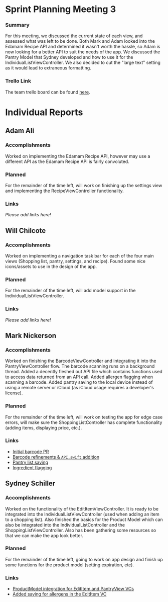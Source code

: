 # Sprint Planning Meeting 3
### Summary
For this meeting, we discussed the current state of each view, and assessed what
was left to be done. Both Mark and Adam looked into the Edamam Recipe API and
determined it wasn't worth the hassle, so Adam is now looking for a better API
to suit the needs of the app. We discussed the Pantry Model that Sydney
developed and how to use it for the IndividualListViewController. We also
decided to cut the "large text" setting as it would lead to extraneous
formatting.

### Trello Link
The team trello board can be found [here](https://trello.com/b/KZggYtj1/master-189e-board).

# Individual Reports
## Adam Ali
### Accomplishments
Worked on implementing the Edamam Recipe API, however may use a different API as
the Edamam Recipe API is fairly convoluted. 

### Planned
For the remainder of the time left, will work on finishing up the settings view
and implementing the RecipeViewController functionality.

### Links
_Please add links here!_

## Will Chilcote
### Accomplishments
Worked on implementing a navigation task bar for each of the four main views
(Shopping list, pantry, settings, and recipe). Found some nice icons/assets to
use in the design of the app.

### Planned
For the remainder of the time left, will add model support in the
IndividualListViewController.

### Links
_Please add links here!_

## Mark Nickerson
### Accomplishments
Worked on finishing the BarcodeViewController and integrating it into the
PantryViewController flow. The barcode scanning runs on a background thread.
Added a decently fleshed out API file which contains functions used to access
data returned from an API call. Added allergen flagging when scanning a barcode.
Added pantry saving to the local device instead of using a remote server or
iCloud (as iCloud usage requires a developer's license).

### Planned
For the remainder of the time left, will work on testing the app for edge case
errors, will make sure the ShoppingListController has complete functionality
(adding items, displaying price, etc.).

### Links
- [Initial barcode PR](https://github.com/ECS189E/Can-I-graduate-already-LLC/tree/newBarcode)
- [Barcode refinements & `API.swift` addition](https://github.com/ECS189E/Can-I-graduate-already-LLC/commit/ed3527ea5190b5305a406be339d76ac0a07aefa7)
- [Pantry list saving](https://github.com/ECS189E/Can-I-graduate-already-LLC/commit/bb0045c1b6fd8e4dc66474af47bf45a207f5f724)
- [Ingredient flagging](https://github.com/ECS189E/Can-I-graduate-already-LLC/commit/56bc59086bee672ae4449ee8954fc09b63bd783d)



## Sydney Schiller
### Accomplishments
Worked on the functionality of the EditItemViewController. It is ready to be
integrated into the IndividualListViewController (used when adding an item to a
shopping list). Also finished the basics for the Product Model which can also be
integrated into the IndividualListController and the ShoppingListViewController.
Also has been gathering some resources so that we can make the app look better.

### Planned
For the remainder of the time left, going to work on app design and finish up
some functions for the product model (setting expiration, etc).

### Links
- [ProductModel integration for EditItem and PantryView VCs](https://github.com/ECS189E/Can-I-graduate-already-LLC/commit/01ebf5cc48b3bfc5bc3e446e03a6af38debcb54b)
- [Added saving for allergens in the EditItem VC](https://github.com/ECS189E/Can-I-graduate-already-LLC/commit/5e43acd88a53992cfd2ef1e7601dcd7d2d5275c8)
